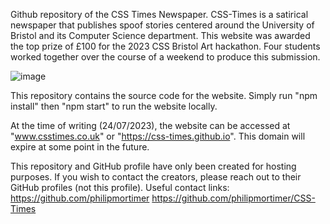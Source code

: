 Github repository of the CSS Times Newspaper. CSS-Times is a satirical newspaper that publishes spoof stories centered around the University of Bristol and its Computer Science department. This website was awarded the top prize of £100 for the 2023 CSS Bristol Art hackathon. Four students worked together over the course of a weekend to produce this submission.

![image](https://github.com/CSS-Times/css-times.github.io/assets/140274368/448174ea-fcf3-45b5-a15e-ac6c2f893d30)

This repository contains the source code for the website. Simply run "npm install" then "npm start" to run the website locally.

At the time of writing (24/07/2023), the website can be accessed at "www.csstimes.co.uk" or "https://css-times.github.io". This domain will expire at some point in the future.

This repository and GitHub profile have only been created for hosting purposes. If you wish to contact the creators, please reach out to their GitHub profiles (not this profile).
Useful contact links:
https://github.com/philipmortimer
https://github.com/philipmortimer/CSS-Times
